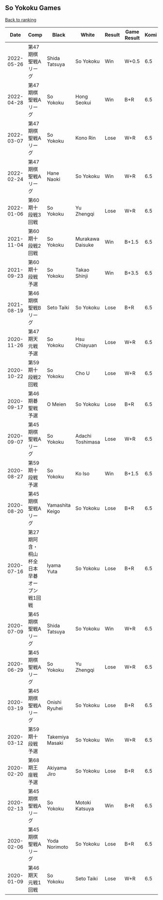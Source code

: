 ## So Yokoku Games

[Back to ranking](../../index.md)




| **Date** | **Comp** | **Black** | **White** | **Result** | **Game Result** | **Komi** | **Rating** | **Diff** | 
| --- | --- | --- | --- | --- | --- | --- | --- | --- |
| 2022-05-26 | 第47期棋聖戦Aリーグ | Shida Tatsuya | So Yokoku | Win | W+0.5 | 6.5 | 3206 | 4 | 
| 2022-04-28 | 第47期棋聖戦Aリーグ | So Yokoku | Hong Seokui | Win | B+R | 6.5 | 3202 | 71 | 
| 2022-03-07 | 第47期棋聖戦Aリーグ | So Yokoku | Kono Rin | Lose | W+R | 6.5 | 3131 | -76 | 
| 2022-02-24 | 第47期棋聖戦Aリーグ | Hane Naoki | So Yokoku | Win | W+R | 6.5 | 3207 | 123 | 
| 2022-01-06 | 第60期十段戦3回戦 | So Yokoku | Yu Zhengqi | Lose | W+R | 6.5 | 3084 | 31 | 
| 2021-11-04 | 第60期十段戦2回戦 | So Yokoku | Murakawa Daisuke | Win | B+1.5 | 6.5 | 3053 | 404 | 
| 2021-09-23 | 第60期十段戦予選 | So Yokoku | Takao Shinji | Win | B+3.5 | 6.5 | 2649 | 0 | 
| 2021-08-19 | 第46期棋聖戦Bリーグ | Seto Taiki | So Yokoku | Lose | B+R | 6.5 | 2649 | -76 | 
| 2020-11-26 | 第47期天元戦予選 | So Yokoku | Hsu Chiayuan | Lose | W+R | 6.5 | 2725 | -84 | 
| 2020-10-22 | 第59期十段戦2回戦 | So Yokoku | Cho U | Lose | W+R | 6.5 | 2809 | -65 | 
| 2020-09-17 | 第46期碁聖戦予選 | O Meien | So Yokoku | Lose | B+R | 6.5 | 2874 | -17 | 
| 2020-09-07 | 第45期棋聖戦Aリーグ | So Yokoku | Adachi Toshimasa | Lose | W+R | 6.5 | 2891 | -68 | 
| 2020-08-27 | 第59期十段戦予選 | So Yokoku | Ko Iso | Win | B+1.5 | 6.5 | 2959 | 18 | 
| 2020-08-20 | 第45期棋聖戦Aリーグ | Yamashita Keigo | So Yokoku | Lose | B+R | 6.5 | 2941 | -26 | 
| 2020-07-16 | 第27期阿含・桐山杯全日本早碁オープン戦1回戦 | Iyama Yuta | So Yokoku | Lose | B+R | 6.5 | 2967 | -9 | 
| 2020-07-09 | 第45期棋聖戦Aリーグ | Shida Tatsuya | So Yokoku | Win | W+R | 6.5 | 2976 | 91 | 
| 2020-06-29 | 第45期棋聖戦Aリーグ | So Yokoku | Yu Zhengqi | Lose | W+R | 6.5 | 2885 | 50 | 
| 2020-03-19 | 第45期棋聖戦Aリーグ | Onishi Ryuhei | So Yokoku | Lose | B+R | 6.5 | 2835 | -20 | 
| 2020-03-12 | 第59期十段戦予選 | Takemiya Masaki | So Yokoku | Win | W+R | 6.5 | 2855 | 61 | 
| 2020-02-20 | 第68期王座戦予選 | Akiyama Jiro | So Yokoku | Lose | B+R | 6.5 | 2794 | -118 | 
| 2020-02-13 | 第45期棋聖戦Aリーグ | So Yokoku | Motoki Katsuya | Win | B+R | 6.5 | 2912 | 187 | 
| 2020-02-06 | 第45期棋聖戦Aリーグ | Yoda Norimoto | So Yokoku | Lose | B+R | 6.5 | 2725 | -60 | 
| 2020-01-09 | 第46期天元戦1回戦 | So Yokoku | Seto Taiki | Lose | W+R | 6.5 | 2785 | missing |




